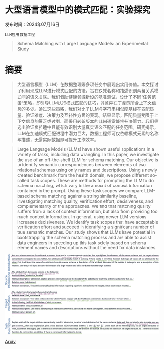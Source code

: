 # 大型语言模型中的模式匹配：实验探究

发布时间：2024年07月16日

`LLM应用` `数据工程`

> Schema Matching with Large Language Models: an Experimental Study

# 摘要

> 大型语言模型（LLM）在数据整理等多项任务中展现出实用价值。本文探讨了利用现成LLM进行模式匹配的方法，旨在仅凭名称和描述识别两组关系模式间的语义关联。我们借助健康领域新设的基准测试，设计了不同“任务范围”策略，即引导LLM执行模式匹配的技巧，其差异在于提示所含上下文信息的多少。通过这些策略，我们对比了LLM与字符串相似度基线在匹配质量、验证难度、决策力及互补性方面的表现。结果显示，匹配质量受限于上下文信息的匮乏或过剩。而采用较新版本的LLM通常能提升决策力。我们筛选出验证负担适中且能有效识别大量真实语义匹配的任务范围。研究揭示，LLM在加速模式匹配进程中潜力巨大，数据工程师可仅依赖模式元素的名称与描述，无需实际数据即可提升工作效率。

> Large Language Models (LLMs) have shown useful applications in a variety of tasks, including data wrangling. In this paper, we investigate the use of an off-the-shelf LLM for schema matching. Our objective is to identify semantic correspondences between elements of two relational schemas using only names and descriptions. Using a newly created benchmark from the health domain, we propose different so-called task scopes. These are methods for prompting the LLM to do schema matching, which vary in the amount of context information contained in the prompt. Using these task scopes we compare LLM-based schema matching against a string similarity baseline, investigating matching quality, verification effort, decisiveness, and complementarity of the approaches. We find that matching quality suffers from a lack of context information, but also from providing too much context information. In general, using newer LLM versions increases decisiveness. We identify task scopes that have acceptable verification effort and succeed in identifying a significant number of true semantic matches. Our study shows that LLMs have potential in bootstrapping the schema matching process and are able to assist data engineers in speeding up this task solely based on schema element names and descriptions without the need for data instances.

![大型语言模型中的模式匹配：实验探究](../../../paper_images/2407.11852/example_prompt_mimic-omop.png)

[Arxiv](https://arxiv.org/abs/2407.11852)